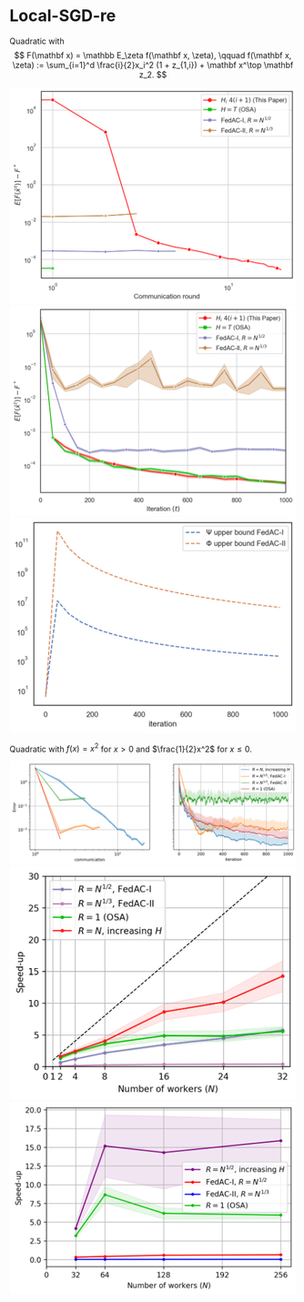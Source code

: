 # Local-SGD-re

Quadratic with $$ F(\mathbf x) = \mathbb E_\zeta f(\mathbf x, \zeta), \qquad f(\mathbf x, \zeta) := \sum_{i=1}^d \frac{i}{2}x_i^2 (1 + z_{1,i}) + \mathbf x^\top \mathbf z_2. $$

![text](figures/communication_skewed.png "communication")
![text](figures/iteration_skewed.png "iteration")
![text](figures/FedAC_potentials.png "iteration")


Quadratic with $f(x) = x^2$ for $x>0$ and $\frac{1}{2}x^2$ for $x\leq 0$.

![text](figures/1d_quadratic_errors.png "iteration")
![text](figures/speed-up.png "iteration")
![text](figures/speed-up-lower.png "iteration")
